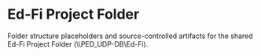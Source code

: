 Ed-Fi Project Folder
====================

Folder structure placeholders and source-controlled artifacts for the shared Ed-Fi Project Folder (\\\\PED_UDP-DB\Ed-Fi).
